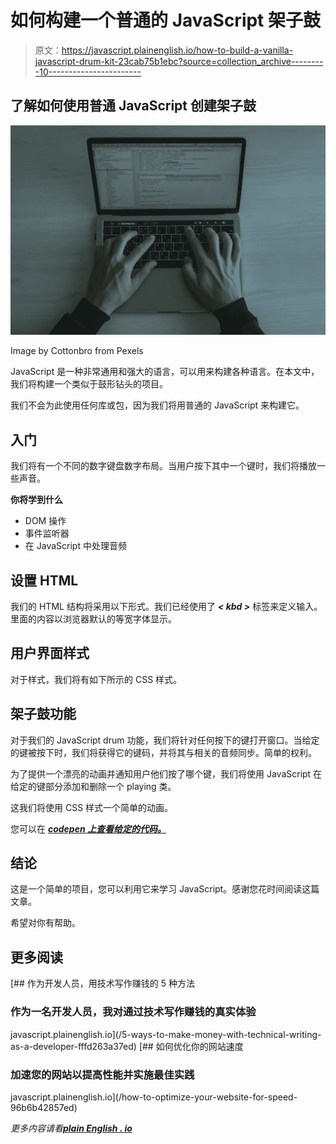 # 如何构建一个普通的 JavaScript 架子鼓

> 原文：<https://javascript.plainenglish.io/how-to-build-a-vanilla-javascript-drum-kit-23cab75b1ebc?source=collection_archive---------10----------------------->

## 了解如何使用普通 JavaScript 创建架子鼓

![](img/f47280107b58bc431a8097fe53ff5539.png)

Image by Cottonbro from Pexels

JavaScript 是一种非常通用和强大的语言，可以用来构建各种语言。在本文中，我们将构建一个类似于鼓形钻头的项目。

我们不会为此使用任何库或包，因为我们将用普通的 JavaScript 来构建它。

## **入门**

我们将有一个不同的数字键盘数字布局。当用户按下其中一个键时，我们将播放一些声音。

**你将学到什么**

*   DOM 操作
*   事件监听器
*   在 JavaScript 中处理音频

## **设置 HTML**

我们的 HTML 结构将采用以下形式。我们已经使用了 ***< kbd >*** 标签来定义输入。里面的内容以浏览器默认的等宽字体显示。

## **用户界面样式**

对于样式，我们将有如下所示的 CSS 样式。

## **架子鼓功能**

对于我们的 JavaScript drum 功能，我们将针对任何按下的键打开窗口。当给定的键被按下时，我们将获得它的键码，并将其与相关的音频同步。简单的权利。

为了提供一个漂亮的动画并通知用户他们按了哪个键，我们将使用 JavaScript 在给定的键部分添加和删除一个 playing 类。

这我们将使用 CSS 样式一个简单的动画。

您可以在 [***codepen 上查看给定的代码。***](https://codepen.io/developerphilo/pen/OJjEdRB)

## **结论**

这是一个简单的项目，您可以利用它来学习 JavaScript。感谢您花时间阅读这篇文章。

希望对你有帮助。

## 更多阅读

[](/5-ways-to-make-money-with-technical-writing-as-a-developer-fffd263a37ed) [## 作为开发人员，用技术写作赚钱的 5 种方法

### 作为一名开发人员，我对通过技术写作赚钱的真实体验

javascript.plainenglish.io](/5-ways-to-make-money-with-technical-writing-as-a-developer-fffd263a37ed) [](/how-to-optimize-your-website-for-speed-96b6b42857ed) [## 如何优化你的网站速度

### 加速您的网站以提高性能并实施最佳实践

javascript.plainenglish.io](/how-to-optimize-your-website-for-speed-96b6b42857ed) 

*更多内容请看*[***plain English . io***](http://plainenglish.io/)